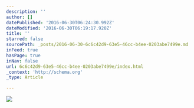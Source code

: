 ```yaml
---
description: ''
author: []
datePublished: '2016-06-30T06:24:30.992Z'
dateModified: '2016-06-30T06:19:17.920Z'
title: ''
starred: false
sourcePath: _posts/2016-06-30-6c6c42d9-63e5-46cc-b4ee-0203abe7499e.md
inFeed: true
hasPage: true
inNav: false
url: 6c6c42d9-63e5-46cc-b4ee-0203abe7499e/index.html
_context: 'http://schema.org'
_type: Article

---
```

![](https://the-grid-user-content.s3-us-west-2.amazonaws.com/201f818c-eb6d-46a0-b990-835ce61f0e89.jpg)